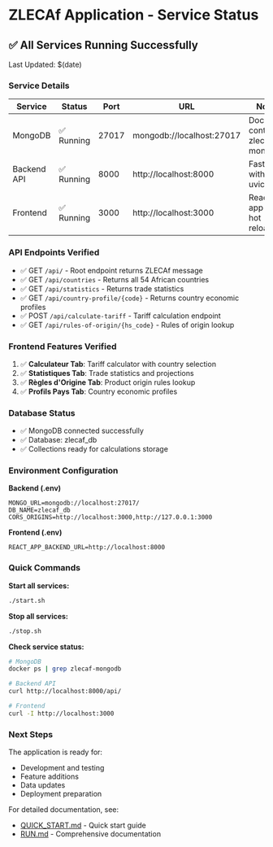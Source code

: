 # ZLECAf Application - Service Status

## ✅ All Services Running Successfully

Last Updated: $(date)

### Service Details

| Service | Status | Port | URL | Notes |
|---------|--------|------|-----|-------|
| MongoDB | ✅ Running | 27017 | mongodb://localhost:27017 | Docker container: zlecaf-mongodb |
| Backend API | ✅ Running | 8000 | http://localhost:8000 | FastAPI with uvicorn |
| Frontend | ✅ Running | 3000 | http://localhost:3000 | React app with hot reload |

### API Endpoints Verified

- ✅ GET `/api/` - Root endpoint returns ZLECAf message
- ✅ GET `/api/countries` - Returns all 54 African countries
- ✅ GET `/api/statistics` - Returns trade statistics
- ✅ GET `/api/country-profile/{code}` - Returns country economic profiles
- ✅ POST `/api/calculate-tariff` - Tariff calculation endpoint
- ✅ GET `/api/rules-of-origin/{hs_code}` - Rules of origin lookup

### Frontend Features Verified

1. ✅ **Calculateur Tab**: Tariff calculator with country selection
2. ✅ **Statistiques Tab**: Trade statistics and projections
3. ✅ **Règles d'Origine Tab**: Product origin rules lookup
4. ✅ **Profils Pays Tab**: Country economic profiles

### Database Status

- ✅ MongoDB connected successfully
- ✅ Database: zlecaf_db
- ✅ Collections ready for calculations storage

### Environment Configuration

**Backend (.env)**
```
MONGO_URL=mongodb://localhost:27017/
DB_NAME=zlecaf_db
CORS_ORIGINS=http://localhost:3000,http://127.0.0.1:3000
```

**Frontend (.env)**
```
REACT_APP_BACKEND_URL=http://localhost:8000
```

### Quick Commands

**Start all services:**
```bash
./start.sh
```

**Stop all services:**
```bash
./stop.sh
```

**Check service status:**
```bash
# MongoDB
docker ps | grep zlecaf-mongodb

# Backend API
curl http://localhost:8000/api/

# Frontend
curl -I http://localhost:3000
```

### Next Steps

The application is ready for:
- Development and testing
- Feature additions
- Data updates
- Deployment preparation

For detailed documentation, see:
- [QUICK_START.md](./QUICK_START.md) - Quick start guide
- [RUN.md](./RUN.md) - Comprehensive documentation
